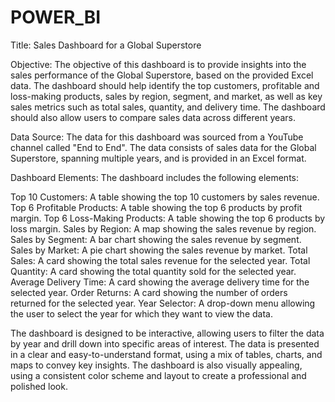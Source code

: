 # POWER_BI

Title: Sales Dashboard for a Global Superstore

Objective:
The objective of this dashboard is to provide insights into the sales performance of the Global Superstore, based on the provided Excel data. 
The dashboard should help identify the top customers, profitable and loss-making products, sales by region, segment, and market, as well as key sales metrics such as total sales, quantity, and delivery time. The dashboard should also allow users to compare sales data across different years.

Data Source:
The data for this dashboard was sourced from a YouTube channel called "End to End". The data consists of sales data for the Global Superstore, spanning multiple years, and is provided in an Excel format.

Dashboard Elements:
The dashboard includes the following elements:

Top 10 Customers: A table showing the top 10 customers by sales revenue.
Top 6 Profitable Products: A table showing the top 6 products by profit margin.
Top 6 Loss-Making Products: A table showing the top 6 products by loss margin.
Sales by Region: A map showing the sales revenue by region.
Sales by Segment: A bar chart showing the sales revenue by segment.
Sales by Market: A pie chart showing the sales revenue by market.
Total Sales: A card showing the total sales revenue for the selected year.
Total Quantity: A card showing the total quantity sold for the selected year.
Average Delivery Time: A card showing the average delivery time for the selected year.
Order Returns: A card showing the number of orders returned for the selected year.
Year Selector: A drop-down menu allowing the user to select the year for which they want to view the data.

The dashboard is designed to be interactive, allowing users to filter the data by year and drill down into specific areas of interest. The data is presented in a clear and easy-to-understand format, using a mix of tables, charts, and maps to convey key insights. The dashboard is also visually appealing, using a consistent color scheme and layout to create a professional and polished look.




